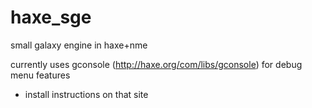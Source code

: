 haxe_sge
========

small galaxy engine in haxe+nme

currently uses gconsole (http://haxe.org/com/libs/gconsole) for debug menu features
- install instructions on that site


